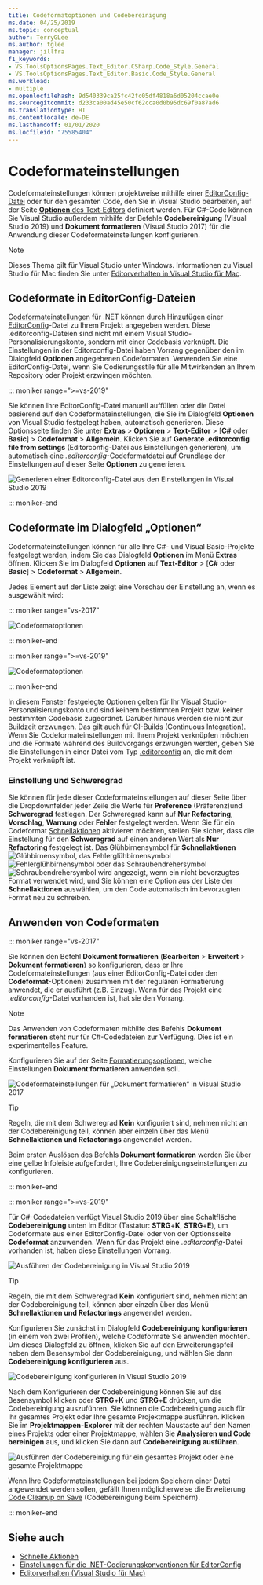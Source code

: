 ```yaml
---
title: Codeformatoptionen und Codebereinigung
ms.date: 04/25/2019
ms.topic: conceptual
author: TerryGLee
ms.author: tglee
manager: jillfra
f1_keywords:
- VS.ToolsOptionsPages.Text_Editor.CSharp.Code_Style.General
- VS.ToolsOptionsPages.Text_Editor.Basic.Code_Style.General
ms.workload:
- multiple
ms.openlocfilehash: 9d540339ca25fc42fc05df4818a6d05204ccae0e
ms.sourcegitcommit: d233ca00ad45e50cf62cca0d0b95dc69f0a87ad6
ms.translationtype: HT
ms.contentlocale: de-DE
ms.lasthandoff: 01/01/2020
ms.locfileid: "75585404"
---
```

# <a name="code-style-preferences"></a>Codeformateinstellungen

Codeformateinstellungen können projektweise mithilfe einer [EditorConfig-Datei](#code-styles-in-editorconfig-files) oder für den gesamten Code, den Sie in Visual Studio bearbeiten, auf der Seite [**Optionen** des Text-Editors](#code-styles-in-the-options-dialog-box) definiert werden. Für C#-Code können Sie Visual Studio außerdem mithilfe der Befehle **Codebereinigung** (Visual Studio 2019) und **Dokument formatieren** (Visual Studio 2017) für die Anwendung dieser Codeformateinstellungen konfigurieren.

> [!NOTE]
> Dieses Thema gilt für Visual Studio unter Windows. Informationen zu Visual Studio für Mac finden Sie unter [Editorverhalten in Visual Studio für Mac](/visualstudio/mac/editor-behavior).

## <a name="code-styles-in-editorconfig-files"></a>Codeformate in EditorConfig-Dateien

[Codeformateinstellungen](create-portable-custom-editor-options.md) für .NET können durch Hinzufügen einer [EditorConfig](../ide/editorconfig-code-style-settings-reference.md)-Datei zu Ihrem Projekt angegeben werden. Diese .editorconfig-Dateien sind nicht mit einem Visual Studio-Personalisierungskonto, sondern mit einer Codebasis verknüpft. Die Einstellungen in der Editorconfig-Datei haben Vorrang gegenüber den im Dialogfeld **Optionen** angegebenen Codeformaten. Verwenden Sie eine EditorConfig-Datei, wenn Sie Codierungsstile für alle Mitwirkenden an Ihrem Repository oder Projekt erzwingen möchten.

::: moniker range=">=vs-2019"

Sie können Ihre EditorConfig-Datei manuell auffüllen oder die Datei basierend auf den Codeformateinstellungen, die Sie im Dialogfeld **Optionen** von Visual Studio festgelegt haben, automatisch generieren. Diese Optionsseite finden Sie unter **Extras** > **Optionen** > **Text-Editor** > [**C#** oder **Basic**] > **Codeformat** > **Allgemein**. Klicken Sie auf **Generate .editorconfig file from settings** (Editorconfig-Datei aus Einstellungen generieren), um automatisch eine *.editorconfig*-Codeformatdatei auf Grundlage der Einstellungen auf dieser Seite **Optionen** zu generieren.

![Generieren einer Editorconfig-Datei aus den Einstellungen in Visual Studio 2019](media/vs-2019/generate-editorconfig-file-small.png)

::: moniker-end

## <a name="code-styles-in-the-options-dialog-box"></a>Codeformate im Dialogfeld „Optionen“

Codeformateinstellungen können für alle Ihre C#- und Visual Basic-Projekte festgelegt werden, indem Sie das Dialogfeld **Optionen** im Menü **Extras** öffnen. Klicken Sie im Dialogfeld **Optionen** auf **Text-Editor** > [**C#** oder **Basic**] > **Codeformat** > **Allgemein**.

Jedes Element auf der Liste zeigt eine Vorschau der Einstellung an, wenn es ausgewählt wird:

::: moniker range="vs-2017"

![Codeformatoptionen](media/code-style-quick-actions-dialog.png)

::: moniker-end

::: moniker range=">=vs-2019"

![Codeformatoptionen](media/vs-2019/code-style-quick-actions-dialog.png)

::: moniker-end

In diesem Fenster festgelegte Optionen gelten für Ihr Visual Studio-Personalisierungskonto und sind keinem bestimmten Projekt bzw. keiner bestimmten Codebasis zugeordnet. Darüber hinaus werden sie nicht zur Buildzeit erzwungen. Das gilt auch für CI-Builds (Continuous Integration). Wenn Sie Codeformateinstellungen mit Ihrem Projekt verknüpfen möchten und die Formate während des Buildvorgangs erzwungen werden, geben Sie die Einstellungen in einer Datei vom Typ [.editorconfig](#code-styles-in-editorconfig-files) an, die mit dem Projekt verknüpft ist.

### <a name="preference-and-severity"></a>Einstellung und Schweregrad

Sie können für jede dieser Codeformateinstellungen auf dieser Seite über die Dropdownfelder jeder Zeile die Werte für **Preference** (Präferenz)und **Schweregrad** festlegen. Der Schweregrad kann auf **Nur Refactoring**, **Vorschlag**, **Warnung** oder **Fehler** festgelegt werden. Wenn Sie für ein Codeformat [Schnellaktionen](../ide/quick-actions.md) aktivieren möchten, stellen Sie sicher, dass die Einstellung für den **Schweregrad** auf einen anderen Wert als **Nur Refactoring** festgelegt ist. Das Glühbirnensymbol für **Schnellaktionen**![Glühbirnensymbol](media/light-bulb-dropdown.png), das Fehlerglühbirnensymbol ![Fehlerglühbirnensymbol](media/error-bulb.png) oder das Schraubendrehersymbol ![Schraubendrehersymbol](media/screwdriver.png) wird angezeigt, wenn ein nicht bevorzugtes Format verwendet wird, und Sie können eine Option aus der Liste der **Schnellaktionen** auswählen, um den Code automatisch im bevorzugten Format neu zu schreiben.

## <a name="apply-code-styles"></a>Anwenden von Codeformaten

::: moniker range="vs-2017"

Sie können den Befehl **Dokument formatieren** (**Bearbeiten** > **Erweitert** > **Dokument formatieren**) so konfigurieren, dass er Ihre Codeformateinstellungen (aus einer EditorConfig-Datei oder den **Codeformat**-Optionen) zusammen mit der regulären Formatierung anwendet, die er ausführt (z.B. Einzug). Wenn für das Projekt eine *.editorconfig*-Datei vorhanden ist, hat sie den Vorrang.

> [!NOTE]
> Das Anwenden von Codeformaten mithilfe des Befehls **Dokument formatieren** steht nur für C#-Codedateien zur Verfügung. Dies ist ein experimentelles Feature.

Konfigurieren Sie auf der Seite [Formatierungsoptionen](reference/options-text-editor-csharp-formatting.md#format-document-settings), welche Einstellungen **Dokument formatieren** anwenden soll.

![Codeformateinstellungen für „Dokument formatieren“ in Visual Studio 2017](media/format-document-settings-experiment.png)

> [!TIP]
> Regeln, die mit dem Schweregrad **Kein** konfiguriert sind, nehmen nicht an der Codebereinigung teil, können aber einzeln über das Menü **Schnellaktionen und Refactorings** angewendet werden.

Beim ersten Auslösen des Befehls **Dokument formatieren** werden Sie über eine gelbe Infoleiste aufgefordert, Ihre Codebereinigungseinstellungen zu konfigurieren.

::: moniker-end

::: moniker range=">=vs-2019"

Für C#-Codedateien verfügt Visual Studio 2019 über eine Schaltfläche **Codebereinigung** unten im Editor (Tastatur: **STRG**+**K**, **STRG**+**E**), um Codeformate aus einer EditorConfig-Datei oder von der Optionsseite **Codeformat** anzuwenden. Wenn für das Projekt eine *.editorconfig*-Datei vorhanden ist, haben diese Einstellungen Vorrang.

![Ausführen der Codebereinigung in Visual Studio 2019](media/execute-code-cleanup.png)

> [!TIP]
> Regeln, die mit dem Schweregrad **Kein** konfiguriert sind, nehmen nicht an der Codebereinigung teil, können aber einzeln über das Menü **Schnellaktionen und Refactorings** angewendet werden.

Konfigurieren Sie zunächst im Dialogfeld **Codebereinigung konfigurieren** (in einem von zwei Profilen), welche Codeformate Sie anwenden möchten. Um dieses Dialogfeld zu öffnen, klicken Sie auf den Erweiterungspfeil neben dem Besensymbol der Codebereinigung, und wählen Sie dann **Codebereinigung konfigurieren** aus.

![Codebereinigung konfigurieren in Visual Studio 2019](media/configure-code-cleanup.png)

Nach dem Konfigurieren der Codebereinigung können Sie auf das Besensymbol klicken oder **STRG**+**K** und **STRG**+**E** drücken, um die Codebereinigung auszuführen. Sie können die Codebereinigung auch für Ihr gesamtes Projekt oder Ihre gesamte Projektmappe ausführen. Klicken Sie im **Projektmappen-Explorer** mit der rechten Maustaste auf den Namen eines Projekts oder einer Projektmappe, wählen Sie **Analysieren und Code bereinigen** aus, und klicken Sie dann auf **Codebereinigung ausführen**.

![Ausführen der Codebereinigung für ein gesamtes Projekt oder eine gesamte Projektmappe](media/run-code-cleanup-project-solution.png)

Wenn Ihre Codeformateinstellungen bei jedem Speichern einer Datei angewendet werden sollen, gefällt Ihnen möglicherweise die Erweiterung [Code Cleanup on Save](https://marketplace.visualstudio.com/items?itemName=MadsKristensen.CodeCleanupOnSave) (Codebereinigung beim Speichern).

::: moniker-end

## <a name="see-also"></a>Siehe auch

- [Schnelle Aktionen](../ide/quick-actions.md)
- [Einstellungen für die .NET-Codierungskonventionen für EditorConfig](../ide/editorconfig-code-style-settings-reference.md)
- [Editorverhalten (Visual Studio für Mac)](/visualstudio/mac/editor-behavior)
